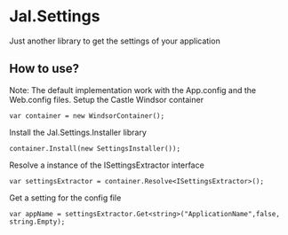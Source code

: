# Jal.Settings
Just another library to get the settings of your application
## How to use?
Note: The default implementation work with the App.config and the Web.config files. 
Setup the Castle Windsor container

    var container = new WindsorContainer();

Install the Jal.Settings.Installer library

    container.Install(new SettingsInstaller());
  
Resolve a instance of the ISettingsExtractor interface

    var settingsExtractor = container.Resolve<ISettingsExtractor>();

Get a setting for the config file

    var appName = settingsExtractor.Get<string>("ApplicationName",false, string.Empty);
